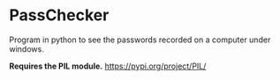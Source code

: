 # PassChecker
Program in python to see the passwords recorded on a computer under windows.

**Requires the PIL module.** https://pypi.org/project/PIL/
